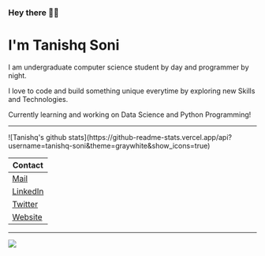 ### Hey there 👋🏻
# I'm Tanishq Soni

I am undergraduate computer science student by day and programmer by night.

I love to code and build something unique everytime by exploring new Skills and Technologies. 

Currently learning and working on Data Science and Python Programming!

<hr>
![Tanishq's github stats](https://github-readme-stats.vercel.app/api?username=tanishq-soni&theme=graywhite&show_icons=true)

| Contact |
|---|
| [Mail](mailto:tanishqsoni49777@gmail.com) |
| [LinkedIn](https://www.linkedin.com/in/tanishq-soni) |
| [Twitter](https://twitter.com/tanishq_soni_) |
| [Website](https://tanishqsoni.me ) |

<hr>
<img src="https://komarev.com/ghpvc/?username=tanishq-soni&color=50d9eb&label=Profile+views" /> 

